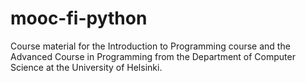 # mooc-fi-python
Course material for the Introduction to Programming course and the Advanced Course in Programming from the Department of Computer Science at the University of Helsinki.
